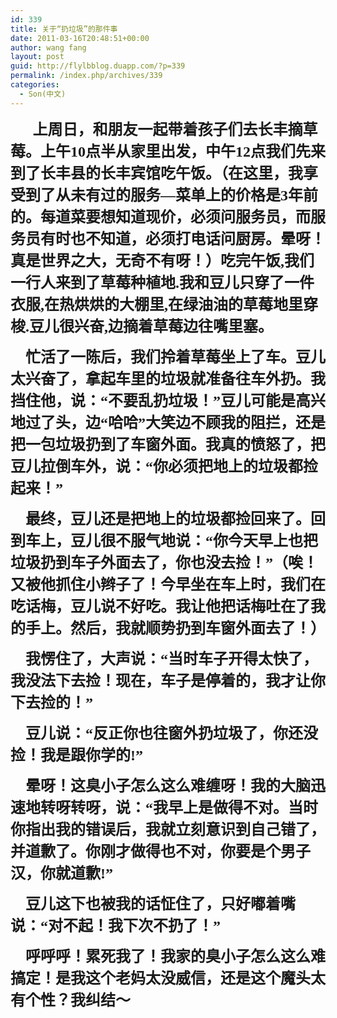 ```yaml
---
id: 339
title: 关于“扔垃圾”的那件事
date: 2011-03-16T20:48:51+00:00
author: wang fang
layout: post
guid: http://flylbblog.duapp.com/?p=339
permalink: /index.php/archives/339
categories:
  - Son(中文)
---
```

<span style="font-size: large">       </span><span style="font-size: x-large"><strong><span style="font-family: 仿宋_GB2312">上</span></strong><span style="font-family: 楷体_GB2312"><strong><span style="font-family: 仿宋_GB2312">周日</span>，和朋友一起带着孩子们去长丰摘草莓。上午10点半从家里出发，中午12点我们先来到了长丰县的长丰宾馆吃午饭。（在这里，我享受到了从未有过的服务—菜单上的价格是3年前的。每道菜要想知道现价，必须问服务员，而服务员有时也不知道，必须打电话问厨房。晕呀！真是世界之大，无奇不有呀！）吃完午饭,我们一行人来到了草莓种植地.我和豆儿只穿了一件衣服,在热烘烘的大棚里,在绿油油的草莓地里穿梭.豆儿很兴奋,边摘着草莓边往嘴里塞。</strong></span></span>

**<span style="font-family: 楷体_GB2312;font-size: x-large">    忙活了一陈后，我们拎着草莓坐上了车。豆儿太兴奋了，拿起车里的垃圾就准备往车外扔。我挡住他，说：“不要乱扔垃圾！”豆儿可能是高兴地过了头，边“哈哈”大笑边不顾我的阻拦，还是把一包垃圾扔到了车窗外面。我真的愤怒了，把豆儿拉倒车外，说：“你必须把地上的垃圾都捡起来！”</span>**

**<span style="font-family: 楷体_GB2312;font-size: x-large">    最终，豆儿还是把地上的垃圾都捡回来了。回到车上，豆儿很不服气地说：“你今天早上也把垃圾扔到车子外面去了，你也没去捡！”（唉！又被他抓住小辫子了！今早坐在车上时，我们在吃话梅，豆儿说不好吃。我让他把话梅吐在了我的手上。然后，我就顺势扔到车窗外面去了！）</span>**

**<span style="font-family: 楷体_GB2312;font-size: x-large">    我愣住了，大声说：“当时车子开得太快了，我没法下去捡！现在，车子是停着的，我才让你下去捡的！”</span>**

**<span style="font-family: 楷体_GB2312;font-size: x-large">    豆儿说：“反正你也往窗外扔垃圾了，你还没捡！我是跟你学的!”</span>**

**<span style="font-family: 楷体_GB2312;font-size: x-large">    晕呀！这臭小子怎么这么难缠呀！我的大脑迅速地转呀转呀，说：“我早上是做得不对。当时你指出我的错误后，我就立刻意识到自己错了，并道歉了。你刚才做得也不对，你要是个男子汉，你就道歉!”</span>**

**<span style="font-family: 楷体_GB2312;font-size: x-large">    豆儿这下也被我的话怔住了，只好嘟着嘴说：“对不起！我下次不扔了！”</span>**

**<span style="font-family: 楷体_GB2312;font-size: x-large">    呼呼呼！累死我了！我家的臭小子怎么这么难搞定！是我这个老妈太没威信，还是这个魔头太有个性？我纠结～</span>**